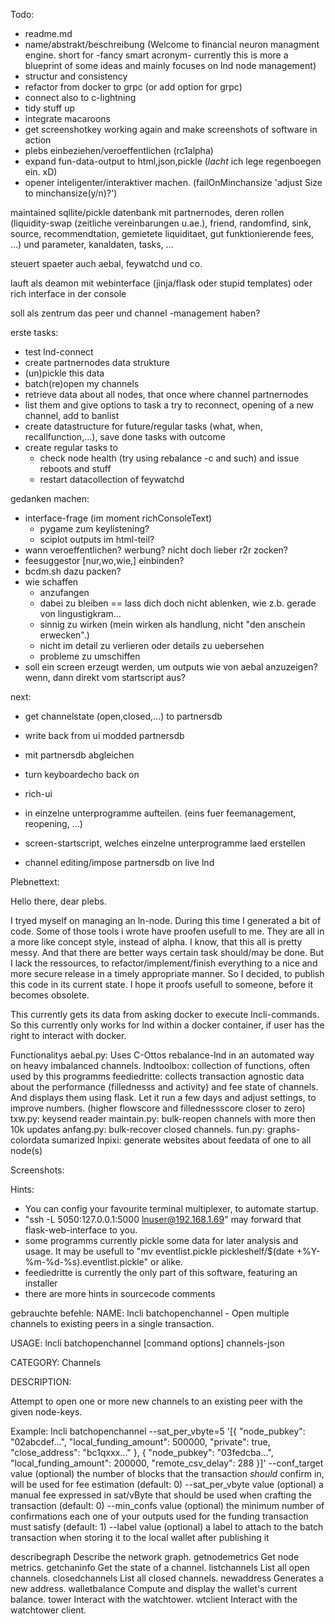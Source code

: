 Todo:
  - readme.md
  - name/abstrakt/beschreibung (Welcome to financial neuron managment engine. short for -fancy smart acronym- currently this is more a blueprint of some ideas and mainly focuses on lnd node management)
  - structur and consistency
  - refactor from docker to grpc (or add option for grpc)
  - connect also to c-lightning
  - tidy stuff up
  - integrate macaroons
  - get screenshotkey working again and make screenshots of software in action
  - plebs einbeziehen/veroeffentlichen (rc1alpha)
  - expand fun-data-output to html,json,pickle (*lacht* ich lege regenboegen ein. xD)
  - opener inteligenter/interaktiver machen. (failOnMinchansize 'adjust Size to minchansize(y/n)?')



maintained sqllite/pickle datenbank mit partnernodes, deren rollen (liquidity-swap (zeitliche vereinbarungen u.ae.), friend, randomfind, sink, source, recommendtation, gemietete liquiditaet, gut funktionierende fees, ...) und parameter, kanaldaten, tasks, ...

steuert spaeter auch aebal, feywatchd und co.

lauft als deamon mit webinterface (jinja/flask oder stupid templates) oder rich interface in der console

soll als zentrum das peer und channel -management haben?

erste tasks:
  - test lnd-connect
  - create partnernodes data strukture
  - (un)pickle this data
  - batch(re)open my channels
  - retrieve data about all nodes, that once where channel partnernodes
  - list them and give options to task a try to reconnect, opening of a new channel, add to banlist
  - create datastructure for future/regular tasks (what, when, recallfunction,...), save done tasks with outcome
  - create regular tasks to
    - check node health (try using rebalance -c and such) and issue reboots and stuff
    - restart datacollection of feywatchd



gedanken machen:
  - interface-frage (im moment richConsoleText)
    - pygame zum keylistening?
    - sciplot outputs im html-teil?
  - wann veroeffentlichen? werbung? nicht doch lieber r2r zocken?
  - feesuggestor [nur,wo,wie,] einbinden?
  - bcdm.sh dazu packen?
  - wie schaffen
    - anzufangen
    - dabei zu bleiben == lass dich doch nicht ablenken, wie z.b. gerade von lingustigkram...
    - sinnig zu wirken (mein wirken als handlung, nicht "den anschein erwecken".)
    - nicht im detail zu verlieren oder details zu uebersehen
    - probleme zu umschiffen
  - soll ein screen erzeugt werden, um outputs wie von aebal anzuzeigen? wenn, dann direkt vom startscript aus?



next:
  - get channelstate (open,closed,...) to partnersdb
  - write back from ui modded partnersdb
  - mit partnersdb abgleichen
  - turn keyboardecho back on

  - rich-ui
  - in einzelne unterprogramme aufteilen. (eins fuer feemanagement, reopening, ...)
  - screen-startscript, welches einzelne unterprogramme laed erstellen
  - channel editing/impose partnersdb on live lnd



Plebnettext:

Hello there, dear plebs.

I tryed myself on managing an ln-node. During this time I generated a bit of code. Some of those tools i wrote have proofen usefull to me. They are all in a more like concept style, instead of alpha. I know, that this all is pretty messy. And that there are better ways certain task should/may be done. But I lack the ressources, to refactor/implement/finish everything to a nice and more secure release in a timely appropriate manner. So I decided, to publish this code in its current state. I hope it proofs usefull to someone, before it becomes obsolete.

This currently gets its data from asking docker to execute lncli-commands. So this currently only works for lnd within a docker container, if user has the right to interact with docker.




Functionalitys
  aebal.py: Uses C-Ottos rebalance-lnd in an automated way on heavy imbalanced channels.
  lndtoolbox: collection of functions, often used by this programms
  feediedritte: collects transaction agnostic data about the performance (fillednesss and activity) and fee state of channels. And displays them using flask. Let it run a few days and adjust settings, to improve numbers. (higher flowscore and fillednessscore closer to zero)
  txw.py: keysend reader
  maintain.py: bulk-reopen channels with more then 10k updates
  anfang.py: bulk-recover closed channels.
  fun.py: graphs-colordata sumarized
  lnpixi: generate websites about feedata of one to all node(s)

Screenshots:


Hints:
  - You can config your favourite terminal multiplexer, to automate startup.
  - "ssh -L 5050:127.0.0.1:5000 lnuser@192.168.1.69" may forward that flask-web-interface to you.
  - some programms currently pickle some data for later analysis and usage. It may be usefull to "mv eventlist.pickle  pickleshelf/$(date +%Y-%m-%d-%s).eventlist.pickle" or alike.
  - feediedritte is currently the only part of this software, featuring an installer
  - there are more hints in sourcecode comments

gebrauchte befehle:
NAME:
   lncli batchopenchannel - Open multiple channels to existing peers in a single transaction.

USAGE:
   lncli batchopenchannel [command options] channels-json

CATEGORY:
   Channels

DESCRIPTION:

  Attempt to open one or more new channels to an existing peer with the
  given node-keys.

  Example:
  lncli batchopenchannel --sat_per_vbyte=5 '[{
    "node_pubkey": "02abcdef...",
    "local_funding_amount": 500000,
    "private": true,
    "close_address": "bc1qxxx..."
  }, {
    "node_pubkey": "03fedcba...",
    "local_funding_amount": 200000,
    "remote_csv_delay": 288
  }]'
  --conf_target value    (optional) the number of blocks that the transaction *should* confirm in, will be used for fee estimation (default: 0)
  --sat_per_vbyte value  (optional) a manual fee expressed in sat/vByte that should be used when crafting the transaction (default: 0)
  --min_confs value      (optional) the minimum number of confirmations each one of your outputs used for the funding transaction must satisfy (default: 1)
  --label value          (optional) a label to attach to the batch transaction when storing it to the local wallet after publishing it

describegraph       Describe the network graph.
getnodemetrics      Get node metrics.
getchaninfo         Get the state of a channel.
listchannels        List all open channels.
closedchannels      List all closed channels.
newaddress          Generates a new address.
walletbalance       Compute and display the wallet's current balance.
tower               Interact with the watchtower.
wtclient            Interact with the watchtower client.



